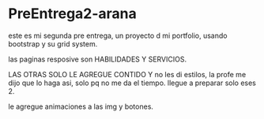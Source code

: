 # PreEntrega2-arana
este es mi segunda pre entrega, un proyecto d mi portfolio, usando bootstrap y su grid system.

las paginas resposive son HABILIDADES Y SERVICIOS.

LAS OTRAS SOLO LE AGREGUE CONTIDO Y no les di estilos, la profe me dijo que lo haga asi, solo pq no me da el tiempo.
llegue a preparar solo eses 2.

le agregue animaciones a las img y botones.
